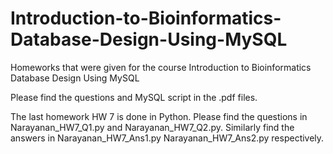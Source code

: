 # Introduction-to-Bioinformatics-Database-Design-Using-MySQL
Homeworks that were given for the course Introduction to Bioinformatics Database Design Using MySQL

Please find the questions and MySQL script in the .pdf files.

The last homework HW 7 is done in Python. Please find the questions in Narayanan_HW7_Q1.py and Narayanan_HW7_Q2.py. Similarly find the answers in Narayanan_HW7_Ans1.py Narayanan_HW7_Ans2.py respectively.
